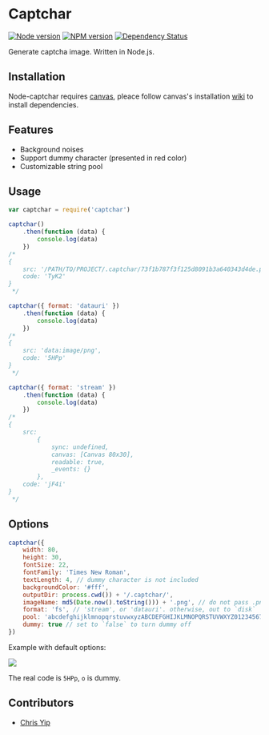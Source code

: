 # Captchar

[![Node version][node-image]][npm-url] [![NPM version][npm-image]][npm-url] [![Dependency Status][daviddm-image]][daviddm-url]

Generate captcha image. Written in Node.js.

## Installation

Node-captchar requires [canvas](https://www.npmjs.org/package/canvas), pleace follow canvas's installation [wiki](https://github.com/LearnBoost/node-canvas/wiki/_pages) to install dependencies.

## Features

- Background noises
- Support dummy character (presented in red color)
- Customizable string pool

## Usage

```js
var captchar = require('captchar')

captchar()
    .then(function (data) {
        console.log(data)
    })
/*
{
    src: '/PATH/TO/PROJECT/.captchar/73f1b787f3f125d8091b3a640343d4de.png,
    code: 'TyK2'
}
 */

captchar({ format: 'datauri' })
    .then(function (data) {
        console.log(data)
    })
/*
{
    src: 'data:image/png',
    code: '5HPp'
}
 */

captchar({ format: 'stream' })
    .then(function (data) {
        console.log(data)
    })
/*
{
    src:
        {
            sync: undefined,
            canvas: [Canvas 80x30],
            readable: true,
            _events: {}
        },
    code: 'jF4i'
}
 */
```

## Options

```js
captchar({
    width: 80,
    height: 30,
    fontSize: 22,
    fontFamily: 'Times New Roman',
    textLength: 4, // dummy character is not included
    backgroundColor: '#fff',
    outputDir: process.cwd()) + '/.captchar/',
    imageName: md5(Date.now().toString())) + '.png', // do not pass .png; recommend to generate image name manually
    format: 'fs', // 'stream', or 'datauri'. otherwise, out to `disk`
    pool: 'abcdefghijklmnopqrstuvwxyzABCDEFGHIJKLMNOPQRSTUVWXYZ0123456789',
    dummy: true // set to `false` to turn dummy off
})
```

Example with default options:

![](http://f.cl.ly/items/133L2t3x1S0a2F1I1i24/Unknown.png)

The real code is `5HPp`, `o` is dummy.

## Contributors

- [Chris Yip](https://github.com/chrisyip/node-captchar/commits/master?author=chrisyip)

[node-image]: http://img.shields.io/node/v/captchar.svg?style=flat-square
[npm-url]: https://npmjs.org/package/node-captchar
[npm-image]: http://img.shields.io/npm/v/captchar.svg?style=flat-square
[daviddm-url]: https://david-dm.org/chrisyip/node-captchar
[daviddm-image]: http://img.shields.io/david/chrisyip/node-captchar.svg?style=flat-square
